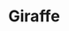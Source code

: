 # Giraffe



<div class = 'trapped' data-piece = 'giraffe'></div>
<div class = 'boxset'  data-sets  = 'basic_leapers'></div>

